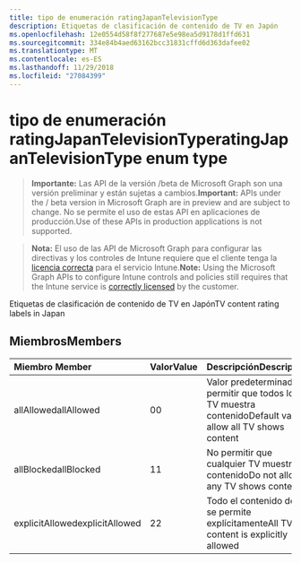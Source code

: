 ```yaml
---
title: tipo de enumeración ratingJapanTelevisionType
description: Etiquetas de clasificación de contenido de TV en Japón
ms.openlocfilehash: 12e0554d58f8f277687e5e98ea5d9178d1ffd631
ms.sourcegitcommit: 334e84b4aed63162bcc31831cffd6d363dafee02
ms.translationtype: MT
ms.contentlocale: es-ES
ms.lasthandoff: 11/29/2018
ms.locfileid: "27084399"
---
```

# <a name="ratingjapantelevisiontype-enum-type"></a><span data-ttu-id="0b307-103">tipo de enumeración ratingJapanTelevisionType</span><span class="sxs-lookup"><span data-stu-id="0b307-103">ratingJapanTelevisionType enum type</span></span>

> <span data-ttu-id="0b307-104">**Importante:** Las API de la versión /beta de Microsoft Graph son una versión preliminar y están sujetas a cambios.</span><span class="sxs-lookup"><span data-stu-id="0b307-104">**Important:** APIs under the / beta version in Microsoft Graph are in preview and are subject to change.</span></span> <span data-ttu-id="0b307-105">No se permite el uso de estas API en aplicaciones de producción.</span><span class="sxs-lookup"><span data-stu-id="0b307-105">Use of these APIs in production applications is not supported.</span></span>

> <span data-ttu-id="0b307-106">**Nota:** El uso de las API de Microsoft Graph para configurar las directivas y los controles de Intune requiere que el cliente tenga la [licencia correcta](https://go.microsoft.com/fwlink/?linkid=839381) para el servicio Intune.</span><span class="sxs-lookup"><span data-stu-id="0b307-106">**Note:** Using the Microsoft Graph APIs to configure Intune controls and policies still requires that the Intune service is [correctly licensed](https://go.microsoft.com/fwlink/?linkid=839381) by the customer.</span></span>

<span data-ttu-id="0b307-107">Etiquetas de clasificación de contenido de TV en Japón</span><span class="sxs-lookup"><span data-stu-id="0b307-107">TV content rating labels in Japan</span></span>
## <a name="members"></a><span data-ttu-id="0b307-108">Miembros</span><span class="sxs-lookup"><span data-stu-id="0b307-108">Members</span></span>
|<span data-ttu-id="0b307-109">Miembro	</span><span class="sxs-lookup"><span data-stu-id="0b307-109">Member</span></span>|<span data-ttu-id="0b307-110">Valor</span><span class="sxs-lookup"><span data-stu-id="0b307-110">Value</span></span>|<span data-ttu-id="0b307-111">Descripción</span><span class="sxs-lookup"><span data-stu-id="0b307-111">Description</span></span>|
|:---|:---|:---|
|<span data-ttu-id="0b307-112">allAllowed</span><span class="sxs-lookup"><span data-stu-id="0b307-112">allAllowed</span></span>|<span data-ttu-id="0b307-113">0</span><span class="sxs-lookup"><span data-stu-id="0b307-113">0</span></span>|<span data-ttu-id="0b307-114">Valor predeterminado, permitir que todos los TV muestra contenido</span><span class="sxs-lookup"><span data-stu-id="0b307-114">Default value, allow all TV shows content</span></span>|
|<span data-ttu-id="0b307-115">allBlocked</span><span class="sxs-lookup"><span data-stu-id="0b307-115">allBlocked</span></span>|<span data-ttu-id="0b307-116">1</span><span class="sxs-lookup"><span data-stu-id="0b307-116">1</span></span>|<span data-ttu-id="0b307-117">No permitir que cualquier TV muestra contenido</span><span class="sxs-lookup"><span data-stu-id="0b307-117">Do not allow any TV shows content</span></span>|
|<span data-ttu-id="0b307-118">explicitAllowed</span><span class="sxs-lookup"><span data-stu-id="0b307-118">explicitAllowed</span></span>|<span data-ttu-id="0b307-119">2</span><span class="sxs-lookup"><span data-stu-id="0b307-119">2</span></span>|<span data-ttu-id="0b307-120">Todo el contenido de TV se permite explícitamente</span><span class="sxs-lookup"><span data-stu-id="0b307-120">All TV content is explicitly allowed</span></span>|





